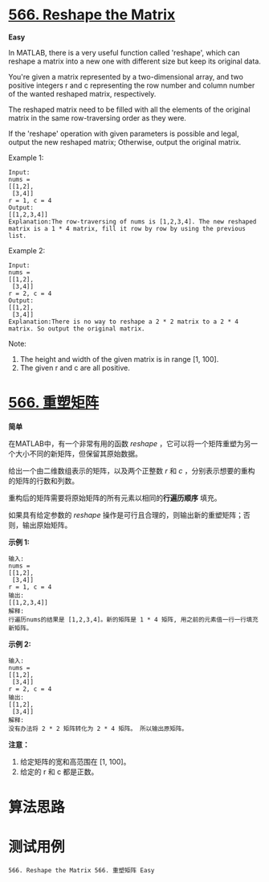 # [566. Reshape the Matrix][enTitle]

**Easy**

In MATLAB, there is a very useful function called 'reshape', which can reshape a matrix into a new one with different size but keep its original data.

You're given a matrix represented by a two-dimensional array, and two positive integers r and c representing the row number and column number of the wanted reshaped matrix, respectively.

The reshaped matrix need to be filled with all the elements of the original matrix in the same row-traversing order as they were.

If the 'reshape' operation with given parameters is possible and legal, output the new reshaped matrix; Otherwise, output the original matrix.

Example 1:

```
Input: 
nums = 
[[1,2],
 [3,4]]
r = 1, c = 4
Output: 
[[1,2,3,4]]
Explanation:The row-traversing of nums is [1,2,3,4]. The new reshaped matrix is a 1 * 4 matrix, fill it row by row by using the previous list.

```



Example 2:

```
Input: 
nums = 
[[1,2],
 [3,4]]
r = 2, c = 4
Output: 
[[1,2],
 [3,4]]
Explanation:There is no way to reshape a 2 * 2 matrix to a 2 * 4 matrix. So output the original matrix.

```



Note:

1. The height and width of the given matrix is in range [1, 100]. 
2. The given r and c are all positive.




# [566. 重塑矩阵][cnTitle]

**简单**

在MATLAB中，有一个非常有用的函数  *reshape* ，它可以将一个矩阵重塑为另一个大小不同的新矩阵，但保留其原始数据。

给出一个由二维数组表示的矩阵，以及两个正整数 *r* 和 *c* ，分别表示想要的重构的矩阵的行数和列数。

重构后的矩阵需要将原始矩阵的所有元素以相同的**行遍历顺序** 填充。

如果具有给定参数的 *reshape* 操作是可行且合理的，则输出新的重塑矩阵；否则，输出原始矩阵。

**示例 1:** 

```
输入: 
nums = 
[[1,2],
 [3,4]]
r = 1, c = 4
输出: 
[[1,2,3,4]]
解释:
行遍历nums的结果是 [1,2,3,4]。新的矩阵是 1 * 4 矩阵, 用之前的元素值一行一行填充新矩阵。

```

**示例 2:** 

```
输入: 
nums = 
[[1,2],
 [3,4]]
r = 2, c = 4
输出: 
[[1,2],
 [3,4]]
解释:
没有办法将 2 * 2 矩阵转化为 2 * 4 矩阵。 所以输出原矩阵。

```

**注意：** 

1. 给定矩阵的宽和高范围在 [1, 100]。 
2. 给定的 r 和 c 都是正数。




# 算法思路

# 测试用例
```
566. Reshape the Matrix 566. 重塑矩阵 Easy
```

[enTitle]: https://leetcode.com/problems/reshape-the-matrix/
[cnTitle]: https://leetcode-cn.com/problems/reshape-the-matrix/
